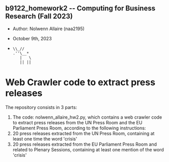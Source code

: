 ## b9122_homework2 -- Computing for Business Research (Fall 2023)
- Author: Nolwenn Allaire (naa2195)
- October 9th, 2023

-     \\_//
      .''\__*
         |   \
         || ||

# Web Crawler code to extract press releases
The repository consists in 3 parts: 
  1. The code: nolwenn_allaire_hw2.py, which contains a web crawler code to extract press releases from the UN Press Room and the EU Parliament Press Room, according to the following instructions:
  2. 20 press releases extracted from the UN Press Room, containing at least one time the word 'crisis'
  3. 20 press releases extracted from the EU Parliament Press Room and related to Plenary Sessions, containing at least one mention of the word 'crisis'


